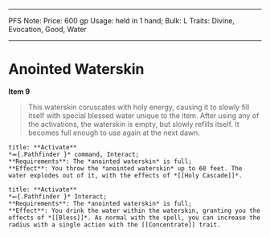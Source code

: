 
---
PFS Note: 
Price: 600 gp
Usage: held in 1 hand;
Bulk: L
Traits: Divine, Evocation, Good, Water

---

# Anointed Waterskin

**Item 9**

> This waterskin coruscates with holy energy, causing it to slowly fill itself with special blessed water unique to the item. After using any of the activations, the waterskin is empty, but slowly refills itself. It becomes full enough to use again at the next dawn.

```ad-embed-ability
title: **Activate**
*⬺{.Pathfinder }* command, Interact; 
**Requirements**: The *anointed waterskin* is full;
**Effect**: You throw the *anointed waterskin* up to 60 feet. The water explodes out of it, with the effects of *[[Holy Cascade]]*.

```

```ad-embed-ability
title: **Activate**
*⬻{.Pathfinder }* Interact; 
**Requirements**: The *anointed waterskin* is full;
**Effect**: You drink the water within the waterskin, granting you the effects of *[[Bless]]*. As normal with the spell, you can increase the radius with a single action with the [[Concentrate]] trait.

```
